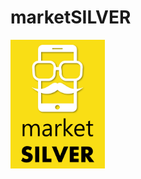 # marketSILVER

<img width="30%" src="https://github.com/iSPD/marketSILVER/blob/main/images/logo.png"/>

